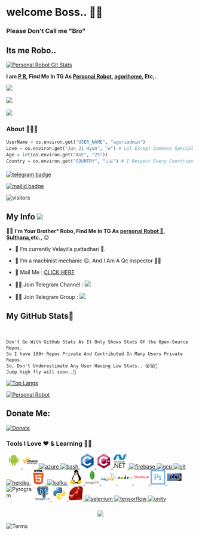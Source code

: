 # welcome Boss..  👋🏻
### Please Don't Call me "Bro"
## Its me Robo..



[![Personal Robot Git Stats](https://github-readme-stats.vercel.app/api?username=agoriadmin&include_all_commits=true&count_private=true&theme=highcontrast)](https://github.com/agoriadmin)

<b> I am [P R](https://github.com/agoriadmin), 
Find Me In TG As [Personal Robot](https://telegram.dog/personal_privetbot1), [agorihome](https://telegram.dog/agorihome), Etc,. </b>

<a href="https://telegram.me/personal_privetbot1"><img src="https://img.shields.io/badge/Telegram-personal%20robot-red?style=for-the-badge&logo=telegram"></a>

</p>

<p align="left">

<a href="https://github.com/Agoriadmin"><img src="https://img.shields.io/badge/GitHub-Follow%20on%20GitHub-rose?style=for-the-badge&logo=github"></a>

</p>

<p align="left">

<a href="https://www.instagram.com/Agorimovies/"><img src="https://img.shields.io/badge/Instagram-agori%20movies-orange?style=for-the-badge&logo=instagram"></a>

### About 🙋🏻‍♂️
```python
UserName = os.environ.get("USER_NAME", "agoriadmin")
Love = os.environ.get("Jun Ji Hyun", "💕") # Lol Except Someone Special ( Don't Ask Who Is It )
Age = int(os.environ.get("AGE", "25"))
Country = os.environ.get("COUNTRY", "🇮🇳") # I Respect Every Countries Soviernity(Republic)
```
#### 
[![telegram badge](https://img.shields.io/badge/Personal💖%20Robot💝-30302f?style=for-the-badge&logo=telegram)](https://t.me/personal_privetbot1)

[![mailid badge](https://img.shields.io/badge/Personal%20Robot-30302f?style=for-the-badge&logo=gmail)](mailto:Agorimovies@gmail.com)

![visitors](https://visitor-badge.laobi.icu/badge?page_id=HeimanPictures)


## My Info <img src="https://github.com/shamilhabeebnelli/shamilhabeebnelli/blob/main/Design/Hi.gif" width="30px"></h2>

👋🏻 <b>I'm Your Brother* Robo, Find Me In TG As [personal Robot 🤖](https://telegram.me/personal_privetbot1), [Sulthana](https://telegram.me/personalautofilterbot),etc.,</b> 😝

- 🔭 I’m currently  Velayilla pattadhari 🤪.

- 🌱 I’m a machinist mechanic 😉, And I Am A Qc inspector 👨‍⚕️

- 💬 Mail Me : [CLICK HERE](mailto:agorimovies@gmail.com)

- 👨‍💻 Join Telegram Channel : <a href="https://t.me/Agorihome"><img src="https://img.shields.io/badge/Telegram-Join%20Telegram%20Channel-blue.svg?logo=telegram"></a>

- 👨‍💻 Join Telegram Group : <a href="https://t.me/Agorimovies"><img src="https://img.shields.io/badge/Telegram-Join%20Telegram%20Group-blue.svg?logo=telegram"></a>


## My GitHub Stats💛


<br>
    
```
Don't Go With GitHub Stats As It Only Shows Stats Of the Open-Source Repos. 
So I have 100+ Repos Private And Contributed In Many Users Private Repos.
So, Don't Underestimate Any User Having Low Stats.. 😝😝🤪
Jump high fly will soon..💫
```

[![Top Langs](https://github-readme-stats.vercel.app/api/top-langs/?username=Agoriadmin&layout=compact&theme=red)](https://github.com/Agoriadmin)


<p align="left"> <a href="https://github.com/ryo-ma/github-profile-trophy"><img src="https://github-profile-trophy.vercel.app/?username=Agoriadmin" alt="Personal Robot" /></a> </p>

    



## Donate Me: 
[![Donate](https://img.shields.io/badge/Donate%20Us-Donate-darkgreen?style=for-the-badge)](wa.me/+91)


#####

<h3 align="left">Tools I Love ♥️ & Learning 👨‍💻</h3>


<p align="left"> <a href="https://developer.android.com" target="_blank"> <img src="https://raw.githubusercontent.com/devicons/devicon/master/icons/android/android-original-wordmark.svg" alt="android" width="40" height="40"/> </a> <a href="https://aws.amazon.com" target="_blank"> <img src="https://raw.githubusercontent.com/devicons/devicon/master/icons/amazonwebservices/amazonwebservices-original-wordmark.svg" alt="aws" width="40" height="40"/> </a> <a href="https://azure.microsoft.com/en-in/" target="_blank"> <img src="https://www.vectorlogo.zone/logos/microsoft_azure/microsoft_azure-icon.svg" alt="azure" width="40" height="40"/> </a> <a href="https://www.gnu.org/software/bash/" target="_blank"> <img src="https://www.vectorlogo.zone/logos/gnu_bash/gnu_bash-icon.svg" alt="bash" width="40" height="40"/> </a> <a href="https://www.cprogramming.com/" target="_blank"> <img src="https://raw.githubusercontent.com/devicons/devicon/master/icons/c/c-original.svg" alt="c" width="40" height="40"/> </a> <a href="https://www.w3schools.com/cpp/" target="_blank"> <img src="https://raw.githubusercontent.com/devicons/devicon/master/icons/cplusplus/cplusplus-original.svg" alt="cplusplus" width="40" height="40"/> </a> <a href="https://dotnet.microsoft.com/" target="_blank"> <img src="https://raw.githubusercontent.com/devicons/devicon/master/icons/dot-net/dot-net-original-wordmark.svg" alt="dotnet" width="40" height="40"/> </a> <a href="https://firebase.google.com/" target="_blank"> <img src="https://www.vectorlogo.zone/logos/firebase/firebase-icon.svg" alt="firebase" width="40" height="40"/> </a> <a href="https://cloud.google.com" target="_blank"> <img src="https://www.vectorlogo.zone/logos/google_cloud/google_cloud-icon.svg" alt="gcp" width="40" height="40"/> </a> <a href="https://git-scm.com/" target="_blank"> <img src="https://www.vectorlogo.zone/logos/git-scm/git-scm-icon.svg" alt="git" width="40" height="40"/> </a> <a href="https://heroku.com" target="_blank"> <img src="https://www.vectorlogo.zone/logos/heroku/heroku-icon.svg" alt="heroku" width="40" height="40"/> </a> <a href="https://www.w3.org/html/" target="_blank"> <img src="https://raw.githubusercontent.com/devicons/devicon/master/icons/html5/html5-original-wordmark.svg" alt="html5" width="40" height="40"/> </a> <a href="https://kafka.apache.org/" target="_blank"> <img src="https://www.vectorlogo.zone/logos/apache_kafka/apache_kafka-icon.svg" alt="kafka" width="40" height="40"/> </a> <a href="https://www.linux.org/" target="_blank"> <img src="https://raw.githubusercontent.com/devicons/devicon/master/icons/linux/linux-original.svg" alt="linux" width="40" height="40"/> </a> <a href="https://www.mongodb.com/" target="_blank"> <img src="https://raw.githubusercontent.com/devicons/devicon/master/icons/mongodb/mongodb-original-wordmark.svg" alt="mongodb" width="40" height="40"/> </a> <a href="https://www.mysql.com/" target="_blank"> <img src="https://raw.githubusercontent.com/devicons/devicon/master/icons/mysql/mysql-original-wordmark.svg" alt="mysql" width="40" height="40"/> </a> <a href="https://nodejs.org" target="_blank"> <img src="https://raw.githubusercontent.com/devicons/devicon/master/icons/nodejs/nodejs-original-wordmark.svg" alt="nodejs" width="40" height="40"/> </a> <a href="https://www.oracle.com/" target="_blank"> <img src="https://raw.githubusercontent.com/devicons/devicon/master/icons/oracle/oracle-original.svg" alt="oracle" width="40" height="40"/> </a> <a href="https://www.photoshop.com/en" target="_blank"> <img src="https://raw.githubusercontent.com/devicons/devicon/master/icons/photoshop/photoshop-line.svg" alt="photoshop" width="40" height="40"/> </a> <a href="https://www.php.net" target="_blank"> <img src="https://raw.githubusercontent.com/devicons/devicon/master/icons/php/php-original.svg" alt="php" width="40" height="40"/> </a> <a href="https://www.postgresql.org" target="_blank"> <img src="https://raw.githubusercontent.com/devicons/devicon/master/icons/postgresql/postgresql-original-wordmark.svg" alt="postgresql" width="40" height="40"/> </a> <a href="https://www.python.org" target="_blank"> <img src="https://raw.githubusercontent.com/devicons/devicon/master/icons/python/python-original.svg" alt="python" width="40" height="40"/> </a> <a href="https://www.ruby-lang.org/en/" target="_blank"> <img src="https://raw.githubusercontent.com/devicons/devicon/master/icons/ruby/ruby-original.svg" alt="ruby" width="40" height="40"/> </a> <a href="https://www.selenium.dev" target="_blank"> <img src="https://raw.githubusercontent.com/detain/svg-logos/780f25886640cef088af994181646db2f6b1a3f8/svg/selenium-logo.svg" alt="selenium" width="40" height="40"/> </a> <a href="https://www.tensorflow.org" target="_blank"> <img src="https://www.vectorlogo.zone/logos/tensorflow/tensorflow-icon.svg" alt="tensorflow" width="40" height="40"/> </a> <a href="https://unity.com/" target="_blank"> <img src="https://www.vectorlogo.zone/logos/unity3d/unity3d-icon.svg" alt="unity" width="40" height="40"/> <a href="https://docs.pyrogram.org/" target="_blank"></a> <img align="left" alt="Pyrogram" width="78px" src="https://i.imgur.com/BOgY9ai.png"></a> </p>


#####

<p align="center">
    <img src="https://img.shields.io/badge/THANKS%20FOR-VISITING%20❤-red?style=for-the-badge&logo=github"/>
</p>


<img align="left" alt="Terms" width="130px" src="https://img.shields.io/badge/*%20Not%20Applied%20For%20Some%20Users-⚠️%20TERMS-orange?style=for-the-badge&logo="/>



















